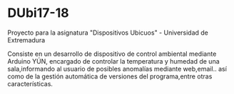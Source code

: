 # DUbi17-18
Proyecto para la asignatura "Dispositivos Ubicuos" - Universidad de Extremadura

Consiste en un desarrollo de dispositivo de control ambiental mediante Arduino YÚN,
encargado de controlar la temperatura y humedad de una sala,informando al usuario de
posibles anomalías mediante web,email..
así como de la gestión automática de versiones del programa,entre otras características.
